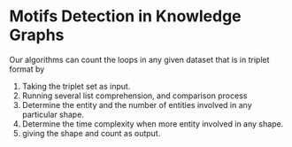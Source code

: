 # Motifs Detection in Knowledge Graphs 

Our algorithms can count the loops in any given dataset that is in triplet format by 
1) Taking the triplet set as input.
2) Running several list comprehension, and comparison process
3) Determine the entity and the number of entities involved in any particular shape. 
4) Determine the time complexity when more entity involved in any shape.
6) giving the shape and count as output. 
